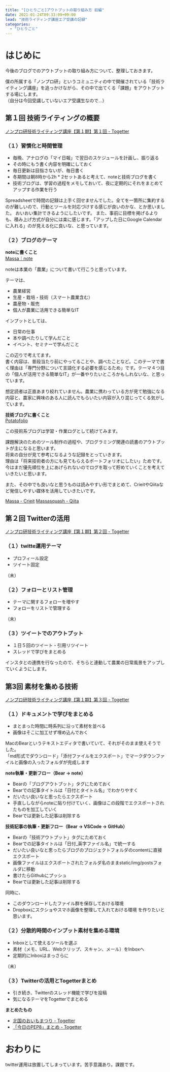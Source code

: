 ```yaml
---
title: "[ひとりごと]アウトプットの取り組み方 前編"
date: 2021-01-24T09:33:09+09:00
lead: "技術ライティング講座エア受講の記録"
categories:
  - "ひとりごと"
---
```


# はじめに
今後のブログでのアウトプットの取り組み方について、整理しておきます。

僕の所属する「ノンプロ研」というコミュニティの中で開催されている「技術ライティング講座」を追っかけながら、その中で出てくる「課題」をアウトプットする場にします。  
（自分は今回受講していないエア受講生なので...）  



## 第１回 技術ライティングの概要
[ノンプロ研技術ライティング講座【第１期】第１回 - Togetter](https://togetter.com/li/1654465)

### （１）習慣化と時間管理
- 毎晩、アナログの「マイ日報」で翌日のスケジュールを計画し、振り返る
- その時にもう書く内容を明確にしておく
- 毎日更新は目指さないが、毎日書く
- 冬期間は朝8時から2h * 2セットあると考えて、noteと技術ブログを書く
- 技術ブログは、学習の過程をメモしておいて、夜に定期的にそれをまとめてアップする作業を行う

Spreadsheetで時間の記録は上手く回せませんでした。全てを一箇所に集約するのが難しいので、行動とツールを対応づけする感じが良いのかな、とか思いました。
おいおい集計できるようにしたいです。
また、事前に目標を掲げるよりも、積み上げ方式が自分には楽に感じます。「アップした日にGoogle Calendarに入れる」のが見える化に良いな、と思っています。


### （２）ブログのテーマ
**noteに書くこと**  
[Massa｜note](https://note.com/agrifeel_labo)

noteは本業の「農業」について書いて行こうと思っています。

テーマは、

- 農業経営
- 生産・栽培・技術（スマート農業含む）
- 農産物・販売
- 個人が農業に活用できる簡単なIT

インプットとしては、

- 日常の仕事
- 本や調べたりして学んだこと
- イベント、セミナーで学んだこと

この辺りで考えてます。  
書く内容は、普段当たり前にやってることや、調べたことなど。このテーマで書く理由は「専門分野について言語化する必要を感じるため」です。テーマ４つ目の「個人が活用できる簡単なIT」が一番やりたいところかもしれないな、と思っています。  

想定読者は正直あまり絞れていません。農業に携わっている方が見て勉強になる内容と、農家に興味のある人に読んでもらいたい内容が入り混じってくる気がしています。



**技術ブログに書くこと**  
[Potatofolio](https://massasquash.github.io/potatofolio/)

この技術系ブログは学習・作業ログとして続けてみます。  

課題解決のためのツール制作の過程や、プログラミング関連の読書のアウトプットが主になると思います。  
将来の自分が見て参考になるような記録をとっていきます。  
理由は「将来技術者の方にも見てもらえるポートフォリオにしたい」ためです。今はまだ優先順位を上にあげられないのでログを取って貯めていくことを考えていきたいと思います。  

また、その中でも良いなと思うものは読みやすい形でまとめて、CrieitやQiitaなど発信しやすい媒体を活用していきたいです。

[Massa - Crieit](https://crieit.net/users/massasquash)
[Massasquash - Qiita](https://qiita.com/Massasquash)


## 第２回 Twitterの活用
[ノンプロ研技術ライティング講座【第１期】第２回 - Togetter](https://togetter.com/li/1657727)

### （１）twitte運用テーマ
- プロフィール設定
- ツイート固定

（未）

### （２）フォローとリスト管理
- テーマに関するフォローを増やす
- フォローをリストで管理する

（未）

### （３）ツイートでのアウトプット
- １日５回のツイート・引用リツイート
- スレッドで学びをまとめる

インスタとの連携を行なったので、そちらと連動して農業の日常風景をアップしていくようにします。


## 第3回 素材を集める技術
[ノンプロ研技術ライティング講座【第１期】第３回 - Togetter](https://togetter.com/li/1661283)

### （１）ドキュメントで学びをまとめる
- まとまった時間に時系列に沿って素材を並べる
- 画像はそこに加工せず埋め込んでおく

MacのBearというテキストエディタで書いていて、それがそのまま使えそうでした。  
「md形式でダウンロード」「添付ファイルをエクスポート」でマークダウンファイルと画像の入ったフォルダが完成します

**note執筆・更新フロー（Bear -> note）**  
- Bearの「ブログアウトプット」タグにためておく
- Bearでの記事タイトルは「日付とタイトル名」でわかりやすく
- だいたい良いなと思ったらエクスポート
- 手直ししながらnoteに貼り付けていく、画像はこの段階でエクスポートされたものを加工していく
- Bearでは更新した記事は削除する

**技術記事の執筆・更新フロー（Bear -> VSCode -> GitHub）**
- Bearの「技術アウトプット」タグにためておく
- Bearでの記事タイトルは「日付_英字ファイル名」で統一する
- だいたい良いなと思ったらブログのプロジェクトフォルダのcontentに直接エクスポート
- 画像ファイルはエクスポートされたフォルダ名のままstatic/img/postsフォルダに移動
- 書けたらGithubにプッシュ
- Bearでは更新した記事は削除する

同時に、
- このダウンロードしたファイル群を保存しておける環境
- Dropboxにスクショやスマホ画像を整理して入れておける環境
を作りたいと思います。



### （２）分散的時間のインプット素材を集める環境
- Inboxとして使えるツールを選ぶ
- 素材（メモ、URL、Webクリップ、スキャン、メール）をInboxへ
- 定期的にInboxはまっさらに

（未）

### （３）Twitterの活用とTogetterまとめ
- 引き続き、Twitterのスレッド機能で学びを投稿
- 気になるテーマをTogetterでまとめる

**まとめたもの**
- [北国のおいもまつり - Togetter](https://togetter.com/li/1656519)
- [「今日のPEP8」まとめ - Togetter](https://togetter.com/li/1656502)


# おわりに
twitter運用は放置してしまっています。苦手意識あり。課題です。